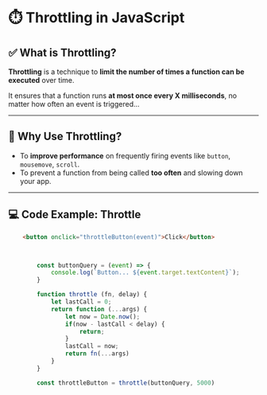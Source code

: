 # ⏱️ Throttling in JavaScript

## ✅ What is Throttling?

**Throttling** is a technique to **limit the number of times a function can be executed** over time.

It ensures that a function runs **at most once every X milliseconds**, no matter how often an event is triggered...

---

## 🧠 Why Use Throttling?

- To **improve performance** on frequently firing events like `button`, `mousemove`, `scroll`.
- To prevent a function from being called **too often** and slowing down your app.

---

## 💻 Code Example: Throttle 





```html
    <button onclick="throttleButton(event)">Click</button>



```

```js

        const buttonQuery = (event) => {
            console.log(`Button... ${event.target.textContent}`);
        }

        function throttle (fn, delay) {
            let lastCall = 0;
            return function (...args) {
                let now = Date.now();
                if(now - lastCall < delay) {
                    return;
                }
                lastCall = now;
                return fn(...args)
            }
        }

        const throttleButton = throttle(buttonQuery, 5000)
